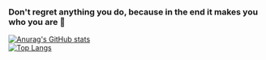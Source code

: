 ### Don't regret anything you do, because in the end it makes you who you are 👋

[![Anurag's GitHub stats](https://github-readme-stats.vercel.app/api?username=gifuitvnluan&theme=chartreuse-dark&show_icons=true&custom_title=Lu%C3%A2n%20GitHub%20Stats)](https://github.com/gifuitvnluan)
<br>
[![Top Langs](https://github-readme-stats.vercel.app/api/top-langs/?username=gifuitvnluan&custom_title=Most%20Lu%C3%A2n%20Languages)](https://github.com/gifuitvnluan)
